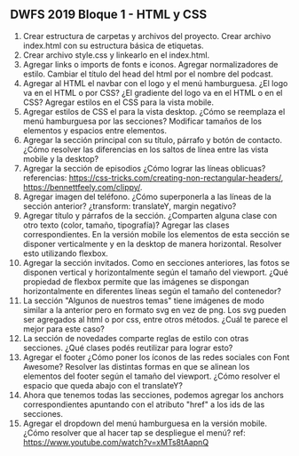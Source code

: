## DWFS 2019 Bloque 1 - HTML y CSS

1.  Crear estructura de carpetas y archivos del proyecto. Crear archivo index.html con su estructura básica de etiquetas.
2.  Crear archivo style.css y linkearlo en el index.html. 
3.  Agregar links o imports de fonts e iconos. Agregar normalizadores de estilo. Cambiar el título del head del html por el nombre del podcast.
4. Agregar al HTML el navbar con el logo y el menú hamburguesa. ¿El logo va en el HTML o por CSS? ¿El gradiente del logo va en el HTML o en el CSS? Agregar estilos en el CSS para la vista mobile.
5. Agregar estilos de CSS el para la vista desktop. ¿Cómo se reemplaza el menú hamburguesa por las secciones? Modificar tamaños de los elementos y espacios entre elementos.
6. Agregar la sección principal con su título, párrafo y botón de contacto. ¿Cómo resolver las diferencias en los saltos de línea entre las vista mobile y la desktop?
7. Agregar la sección de episodios ¿Cómo lograr las líneas oblicuas? referencias: https://css-tricks.com/creating-non-rectangular-headers/, https://bennettfeely.com/clippy/. 
8. Agregar imagen del teléfono. ¿Cómo superponerla a las líneas de la sección anterior? ¿transform: translateY, margin negativo?
9. Agregar título y párrafos de la sección. ¿Comparten alguna clase con otro texto (color, tamaño, tipografía)? Agregar las clases correspondientes. En la versión mobile los elementos de esta sección se disponer verticalmente y en la desktop de manera horizontal. Resolver esto utilizando flexbox.
10. Agregar la sección invitados. Como en secciones anteriores, las fotos se disponen vertical y horizontalmente según el tamaño del viewport. ¿Qué propiedad de flexbox permite que las imágenes se dispongan horizontalmente en diferentes líneas según el tamaño del contenedor?
11. La sección "Algunos de nuestros temas" tiene imágenes de modo similar a la anterior pero en formato svg en vez de png. Los svg pueden ser agregados al html o por css, entre otros métodos. ¿Cuál te parece el mejor para este caso?
12. La sección de novedades comparte reglas de estilo con otras secciones. ¿Qué clases podés reutilizar para lograr esto?
13. Agregar el footer ¿Cómo poner los íconos de las redes sociales con Font Awesome? Resolver las distintas formas en que se alinean los elementos del footer según el tamaño del viewport. ¿Cómo resolver el espacio que queda abajo con el translateY?
14. Ahora que tenemos todas las secciones, podemos agregar los anchors correspondientes apuntando con el atributo "href" a los ids de las secciones.
15. Agregar el dropdown del menú hamburguesa en la versión mobile. ¿Cómo resolver que al hacer tap se despliegue el menú? ref: https://www.youtube.com/watch?v=xMTs8tAapnQ